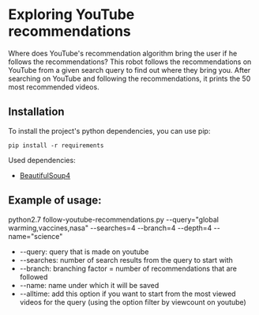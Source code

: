 # Exploring YouTube recommendations

Where does YouTube's recommendation algorithm bring the user if he follows the recommendations?
This robot follows the recommendations on YouTube from a given search query to find out where they bring you.
After searching on YouTube and following the recommendations, it prints the 50 most recommended videos.

## Installation

To install the project's python dependencies, you can use pip:

```
pip install -r requirements
```

Used dependencies:

* [BeautifulSoup4](https://www.crummy.com/software/BeautifulSoup/bs4/doc/)

## Example of usage:

python2.7 follow-youtube-recommendations.py  --query="global warming,vaccines,nasa" --searches=4 --branch=4 --depth=4 --name="science"

* --query: query that is made on youtube
* --searches: number of search results from the query to start with
* --branch: branching factor = number of recommendations that are followed
* --name: name under which it will be saved
* --alltime: add this option if you want to start from the most viewed videos for the query (using the option filter by viewcount on youtube)
